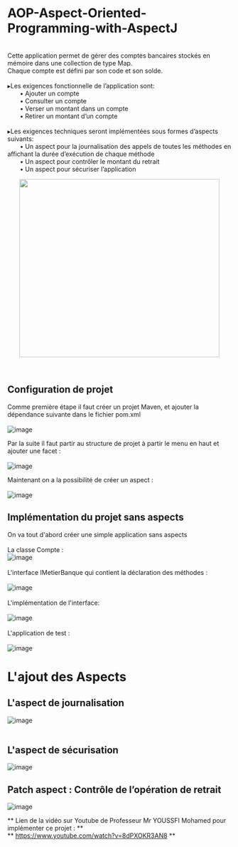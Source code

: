 # AOP-Aspect-Oriented-Programming-with-AspectJ
<br>
Cette application permet de gérer des comptes bancaires stockés en mémoire dans une collection de type Map.<br> 
Chaque compte est défini par son code et son solde.<br><br>
▸Les exigences fonctionnelle de l’application sont:<br>
&ensp;&ensp;&ensp;&ensp;• Ajouter un compte<br>
&ensp;&ensp;&ensp;&ensp;• Consulter un compte<br>
&ensp;&ensp;&ensp;&ensp;• Verser un montant dans un compte<br>
&ensp;&ensp;&ensp;&ensp;• Retirer un montant d’un compte<br><br>
▸Les exigences techniques seront implémentées sous
formes d’aspects suivants:<br>
&ensp;&ensp;&ensp;&ensp;• Un aspect pour la journalisation des appels de toutes
les méthodes en affichant la durée d’exécution de
chaque méthode <br>
&ensp;&ensp;&ensp;&ensp;• Un aspect pour contrôler le montant du retrait <br>
&ensp;&ensp;&ensp;&ensp;• Un aspect pour sécuriser l’application <br>
<p align="center">
<img src="https://user-images.githubusercontent.com/63150702/205504276-8bcab1dd-759f-4233-a9ae-d2f050c3f658.png" width="450" height="400"/> 
</p>
<br>

## Configuration de projet

Comme première étape il faut créer un projet Maven, et ajouter la dépendance suivante dans le fichier pom.xml<br><br>
![image](https://user-images.githubusercontent.com/63150702/205515278-14a6de8a-cdcb-443f-8875-e38ff5fcf1bd.png)<br>

Par la suite il faut partir au structure de projet à partir le menu en haut et ajouter une facet :<br><br>
![image](https://user-images.githubusercontent.com/63150702/205515342-b24a509d-cee4-41e3-8506-a98bbab05d0f.png)<br>

Maintenant on a la possibilité de créer un aspect :<br><br>
![image](https://user-images.githubusercontent.com/63150702/205515564-0800e52f-e7cc-4e1b-ad01-cd9630d4b813.png)<br>

## Implémentation du projet sans aspects
On va tout d'abord créer une simple application sans aspects<br>
<br>
La classe Compte :<br>
![image](https://user-images.githubusercontent.com/63150702/205517910-92b85b08-3e0c-4eb2-a19e-2bc78fde2077.png)<br>
<br>
L'interface IMetierBanque qui contient la déclaration des méthodes :<br><br>
![image](https://user-images.githubusercontent.com/63150702/205517977-b6d6b9f4-934b-41b6-838c-4f9ca19cc605.png)<br>
<br>
L'implémentation de l'interface:<br><br>
![image](https://user-images.githubusercontent.com/63150702/205518029-5cfcce8f-b7b8-47a8-9b41-2c7c57080381.png)<br>
<br>
L'application de test :<br><br>
![image](https://user-images.githubusercontent.com/63150702/205518116-5a852711-1b4c-4711-a641-acccf5a1b777.png)<br>

# L'ajout des Aspects 
## L'aspect de journalisation
![image](https://user-images.githubusercontent.com/63150702/205518405-e2f3d922-4fe7-45ae-8a4a-e86486f5ac9b.png)
<br><br>

## L'aspect de sécurisation
![image](https://user-images.githubusercontent.com/63150702/205635835-cc405c10-472c-4509-b955-a74bf86287d3.png)

## Patch aspect : Contrôle de l’opération de retrait
![image](https://user-images.githubusercontent.com/63150702/205636415-ca7d542e-babb-40c3-887f-5ab50350cffb.png)



** Lien de la vidéo sur Youtube de Professeur Mr YOUSSFI Mohamed pour implémenter ce projet : **<br>
** https://www.youtube.com/watch?v=8dPXOKR3AN8 **

